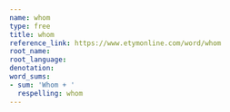 ```yaml
---
name: whom
type: free
title: whom
reference_link: https://www.etymonline.com/word/whom
root_name: 
root_language: 
denotation: 
word_sums:
- sum: 'Whom + '
  respelling: whom
---
```

